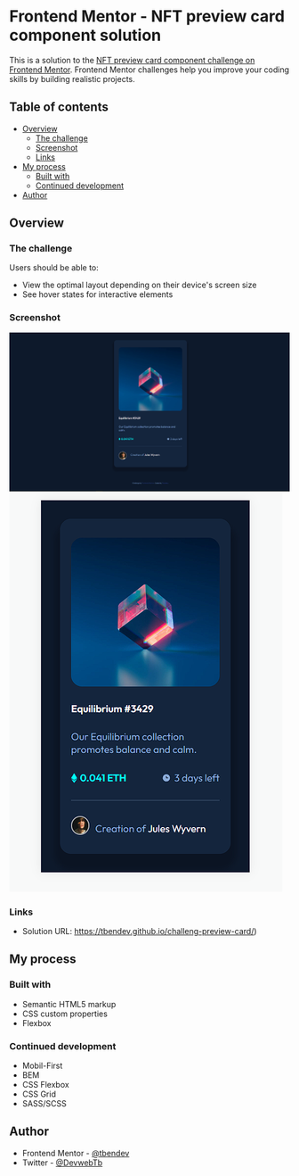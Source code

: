 # Frontend Mentor - NFT preview card component solution

This is a solution to the [NFT preview card component challenge on Frontend Mentor](https://www.frontendmentor.io/challenges/nft-preview-card-component-SbdUL_w0U). Frontend Mentor challenges help you improve your coding skills by building realistic projects.

## Table of contents

- [Overview](#overview)
  - [The challenge](#the-challenge)
  - [Screenshot](#screenshot)
  - [Links](#links)
- [My process](#my-process)
  - [Built with](#built-with)
  - [Continued development](#continued-development)
- [Author](#author)

## Overview

### The challenge

Users should be able to:

- View the optimal layout depending on their device's screen size
- See hover states for interactive elements

### Screenshot

![](./screenshots/captureDesktop.PNG)
![](./screenshots/captureMobil.PNG)

### Links

- Solution URL: https://tbendev.github.io/challeng-preview-card/)

## My process

### Built with

- Semantic HTML5 markup
- CSS custom properties
- Flexbox

### Continued development

- Mobil-First
- BEM
- CSS Flexbox
- CSS Grid
- SASS/SCSS

## Author

- Frontend Mentor - [@tbendev](https://www.frontendmentor.io/profile/tbendev)
- Twitter - [@DevwebTb](https://www.twitter.com/DevwebTb)

